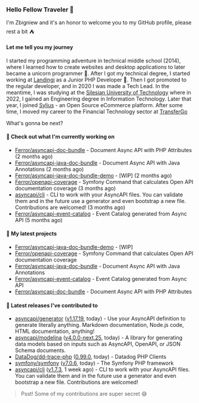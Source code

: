 ### Hello Fellow Traveler 👋

I'm Zbigniew and it's an honor to welcome you to my GitHub profile, please rest a bit ⛺️

#### Let me tell you my journey

I started my programming adventure in technical middle school (2014), where I learned how to create websites and desktop applications to later became a unicorn programmer 🦄. After I got my technical degree, I started working at [Landingi](https://github.com/landingi) as a Junior PHP Developer 🥇. Then I got promoted to the regular developer, and in 2020 I was made a Tech Lead. In the meantime, I was studying at the [Silesian University of Technology](https://www.polsl.pl/en/) where in 2022, I gained an Engineering degree in Information Technology. Later that year, I joined [Sylius](https://github.com/sylius) - an Open Source eCommerce platform. After some time, I moved my career to the Financial Technology sector at [TransferGo](https://github.com/transfergo)

What's gonna be next?

#### 👷 Check out what I'm currently working on

- [Ferror/asyncapi-doc-bundle](https://github.com/Ferror/asyncapi-doc-bundle) - Document Async API with PHP Attributes (2 months ago)
- [Ferror/asyncapi-java-doc-bundle](https://github.com/Ferror/asyncapi-java-doc-bundle) - Document Async API with Java Annotations (2 months ago)
- [Ferror/asyncapi-java-doc-bundle-demo](https://github.com/Ferror/asyncapi-java-doc-bundle-demo) - [WIP] (2 months ago)
- [Ferror/openapi-coverage](https://github.com/Ferror/openapi-coverage) - Symfony Command that calculates Open API documentation coverage (3 months ago)
- [asyncapi/cli](https://github.com/asyncapi/cli) - CLI to work with your AsyncAPI files. You can validate them and in the future use a generator and even bootstrap a new file. Contributions are welcomed! (3 months ago)
- [Ferror/asyncapi-event-catalog](https://github.com/Ferror/asyncapi-event-catalog) - Event Catalog generated from Async API (5 months ago)

#### 🌱 My latest projects

- [Ferror/asyncapi-java-doc-bundle-demo](https://github.com/Ferror/asyncapi-java-doc-bundle-demo) - [WIP]
- [Ferror/openapi-coverage](https://github.com/Ferror/openapi-coverage) - Symfony Command that calculates Open API documentation coverage
- [Ferror/asyncapi-java-doc-bundle](https://github.com/Ferror/asyncapi-java-doc-bundle) - Document Async API with Java Annotations
- [Ferror/asyncapi-event-catalog](https://github.com/Ferror/asyncapi-event-catalog) - Event Catalog generated from Async API
- [Ferror/asyncapi-doc-bundle](https://github.com/Ferror/asyncapi-doc-bundle) - Document Async API with PHP Attributes

#### 🔭 Latest releases I've contributed to

- [asyncapi/generator](https://github.com/asyncapi/generator) ([v1.17.19](https://github.com/asyncapi/generator/releases/tag/v1.17.19), today) - Use your AsyncAPI definition to generate literally anything. Markdown documentation, Node.js code, HTML documentation, anything!
- [asyncapi/modelina](https://github.com/asyncapi/modelina) ([v4.0.0-next.25](https://github.com/asyncapi/modelina/releases/tag/v4.0.0-next.25), today) - A library for generating data models based on inputs such as AsyncAPI, OpenAPI, or JSON Schema documents.
- [DataDog/dd-trace-php](https://github.com/DataDog/dd-trace-php) ([0.99.0](https://github.com/DataDog/dd-trace-php/releases/tag/0.99.0), today) - Datadog PHP Clients
- [symfony/symfony](https://github.com/symfony/symfony) ([v7.0.6](https://github.com/symfony/symfony/releases/tag/v7.0.6), today) - The Symfony PHP framework
- [asyncapi/cli](https://github.com/asyncapi/cli) ([v1.7.3](https://github.com/asyncapi/cli/releases/tag/v1.7.3), 1 week ago) - CLI to work with your AsyncAPI files. You can validate them and in the future use a generator and even bootstrap a new file. Contributions are welcomed!

>
> Psst! Some of my contributions are super secret 😅
>
